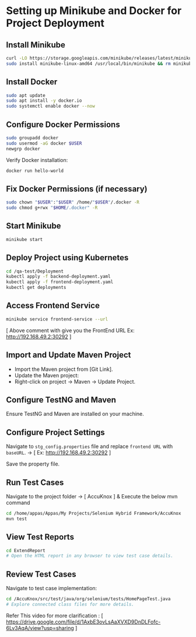 # Setting up Minikube and Docker for Project Deployment

## Install Minikube

```bash
curl -LO https://storage.googleapis.com/minikube/releases/latest/minikube-linux-amd64
sudo install minikube-linux-amd64 /usr/local/bin/minikube && rm minikube-linux-amd64
```

## Install Docker

```bash
sudo apt update
sudo apt install -y docker.io
sudo systemctl enable docker --now
```

## Configure Docker Permissions

```bash
sudo groupadd docker
sudo usermod -aG docker $USER
newgrp docker
```

Verify Docker installation:

```bash
docker run hello-world
```

## Fix Docker Permissions (if necessary)

```bash
sudo chown "$USER":"$USER" /home/"$USER"/.docker -R
sudo chmod g+rwx "$HOME/.docker" -R
```

## Start Minikube

```bash
minikube start
```

## Deploy Project using Kubernetes

```bash
cd /qa-test/Deployment
kubectl apply -f backend-deployment.yaml
kubectl apply -f frontend-deployment.yaml
kubectl get deployments
```

## Access Frontend Service

```bash
minikube service frontend-service --url 


```
[ Above comment with give you the FrontEnd URL Ex: http://192.168.49.2:30292 ]

## Import and Update Maven Project

- Import the Maven project from [Git Link].
- Update the Maven project:
- Right-click on project -> Maven -> Update Project.

## Configure TestNG and Maven

Ensure TestNG and Maven are installed on your machine.

## Configure Project Settings

Navigate to `stg_config.properties` file and replace `frontend URL` with `baseURL`.
-> [ Ex: http://192.168.49.2:30292 ]

Save the property file.

## Run Test Cases
 Navigate to the project folder -> [ AccuKnox ] & Execute the below mvn command 
```bash
cd /home/appas/Appas/My Projects/Selenium Hybrid Framework/AccuKnox
mvn test
```

## View Test Reports

```bash
cd ExtendReport
# Open the HTML report in any browser to view test case details.
```

## Review Test Cases

Navigate to test case implementation:

```bash
cd /AccuKnox/src/test/java/org/selenium/tests/HomePageTest.java
# Explore connected class files for more details.
```


Refer This video for more clarification : [ https://drive.google.com/file/d/1AxbE3ovLsAaXVXD9DnDLFofc-6Lv3AqA/view?usp=sharing ] 